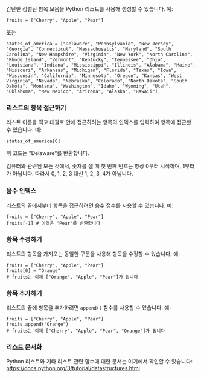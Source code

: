 간단한 정렬된 항목 모음을 Python 리스트를 사용해 생성할 수 있습니다. 예:

`fruits = ["Cherry", "Apple", "Pear"]`

또는

`states_of_america = ["Delaware", "Pennsylvania", "New Jersey", "Georgia", "Connecticut", "Massachusetts", "Maryland", "South Carolina", "New Hampshire", "Virginia", "New York", "North Carolina", "Rhode Island", "Vermont", "Kentucky", "Tennessee", "Ohio", "Louisiana", "Indiana", "Mississippi", "Illinois", "Alabama", "Maine", "Missouri", "Arkansas", "Michigan", "Florida", "Texas", "Iowa", "Wisconsin", "California", "Minnesota", "Oregon", "Kansas", "West Virginia", "Nevada", "Nebraska", "Colorado", "North Dakota", "South Dakota", "Montana", "Washington", "Idaho", "Wyoming", "Utah", "Oklahoma", "New Mexico", "Arizona", "Alaska", "Hawaii"]`

### 리스트의 항목 접근하기

리스트 이름을 적고 대괄호 안에 접근하려는 항목의 인덱스를 입력하여 항목에 접근할 수 있습니다. 예:

`states_of_america[0]`

위 코드는 "Delaware"를 반환합니다.

컴퓨터와 관련된 모든 것에서, 숫자를 셀 때 첫 번째 번호는 항상 0부터 시작하며, 1부터가 아닙니다. 따라서 0, 1, 2, 3 대신 1, 2, 3, 4가 아닙니다.

### 음수 인덱스

리스트의 끝에서부터 항목을 접근하려면 음수 정수를 사용할 수 있습니다. 예:
```
fruits = ["Cherry", "Apple", "Pear"]
fruits[-1] # 이것은 "Pear"를 반환합니다
```

### 항목 수정하기

리스트의 항목을 가져오는 동일한 구문을 사용해 항목을 수정할 수 있습니다. 예:
```
fruits = ["Cherry", "Apple", "Pear"]
fruits[0] = "Orange"
# fruits는 이제 ["Orange", "Apple", "Pear"]가 됩니다
```

### 항목 추가하기

리스트의 끝에 항목을 추가하려면 `append()` 함수를 사용할 수 있습니다. 예:
```
fruits = ["Cherry", "Apple", "Pear"]
fruits.append("Orange")
# fruits는 이제 ["Cherry", "Apple", "Pear", "Orange"]가 됩니다
```

### 리스트 문서화

Python 리스트와 기타 리스트 관련 함수에 대한 문서는 여기에서 확인할 수 있습니다: https://docs.python.org/3/tutorial/datastructures.html